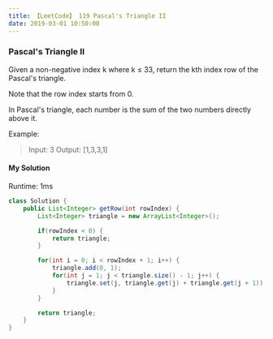```yaml
---
title: 【LeetCode】 119 Pascal's Triangle II
date: 2019-03-01 10:50:00
---
```


### Pascal's Triangle II

Given a non-negative index k where k ≤ 33, return the kth index row of the Pascal's triangle.

Note that the row index starts from 0.


In Pascal's triangle, each number is the sum of the two numbers directly above it.

Example:

>Input: 3
Output: [1,3,3,1]


#### My Solution

Runtime: 1ms

```Java
class Solution {
    public List<Integer> getRow(int rowIndex) {
        List<Integer> triangle = new ArrayList<Integer>();

        if(rowIndex < 0) {
            return triangle;
        }

        for(int i = 0; i < rowIndex + 1; i++) {
            triangle.add(0, 1);
            for(int j = 1; j < triangle.size() - 1; j++) {
                triangle.set(j, triangle.get(j) + triangle.get(j + 1));
            }
        }

        return triangle;
    }
}
```

